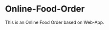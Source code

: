 # Online-Food-Order

This is an Online Food Order based on Web-App.

































































































